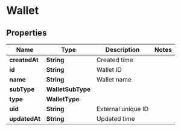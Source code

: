 

# Wallet


## Properties

| Name | Type | Description | Notes |
|------------ | ------------- | ------------- | -------------|
|**createdAt** | **String** | Created time |  |
|**id** | **String** | Wallet ID |  |
|**name** | **String** | Wallet name |  |
|**subType** | **WalletSubType** |  |  |
|**type** | **WalletType** |  |  |
|**uid** | **String** | External unique ID |  |
|**updatedAt** | **String** | Updated time |  |



